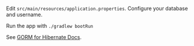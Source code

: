 Edit `src/main/resources/application.properties`. Configure your database and username.

Run the app with `./gradlew bootRun`

See [GORM for Hibernate Docs](http://gorm.grails.org/7.0.0.RC1/hibernate/manual/index.html#dataServices).